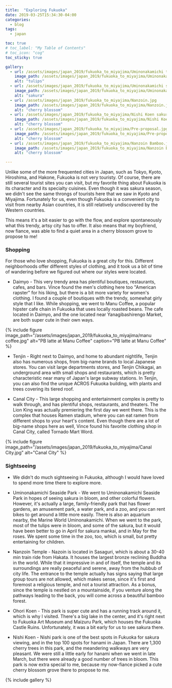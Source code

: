 ```yaml
---
title:  "Exploring Fukuoka"
date: 2019-03-25T15:34:30-04:00
categories:
  - blog
tags:
  - japan

toc: true
# toc_label: "My Table of Contents"
# toc_icon: "cog"
toc_sticky: true

gallery:
  - url: /assets/images/japan_2019/fukuoka_to_miyajima/Uminonakamichi tulips.jpg
    image_path: /assets/images/japan_2019/fukuoka_to_miyajima/Uminonakamichi tulips.jpg
    alt: "tulips"
  - url: /assets/images/japan_2019/fukuoka_to_miyajima/Uminonakamichi sakura.jpg
    image_path: /assets/images/japan_2019/fukuoka_to_miyajima/Uminonakamichi sakura.jpg
    alt: "sakura"
  - url: /assets/images/japan_2019/fukuoka_to_miyajima/Nanzoin.jpg
    image_path: /assets/images/japan_2019/fukuoka_to_miyajima/Nanzoin.jpg
    alt: "cherry blossom"
  - url: /assets/images/japan_2019/fukuoka_to_miyajima/Nishi Koen sakura.jpg
    image_path: /assets/images/japan_2019/fukuoka_to_miyajima/Nishi Koen sakura.jpg
    alt: "cherry blossom"
  - url: /assets/images/japan_2019/fukuoka_to_miyajima/Pre-proposal.jpg
    image_path: /assets/images/japan_2019/fukuoka_to_miyajima/Pre-proposal.jpg
    alt: "cherry blossom"
  - url: /assets/images/japan_2019/fukuoka_to_miyajima/Nanzoin Bamboo.jpg
    image_path: /assets/images/japan_2019/fukuoka_to_miyajima/Nanzoin Bamboo.jpg
    alt: "cherry blossom"

---
```


Unlike some of the more frequented cities in Japan, such as Tokyo, Kyoto, Hiroshima, and Hakone, Fukuoka is not very touristy.  Of course, there are still several tourist sites you can visit, but my favorite thing about Fukuoka is its character and its specialty cuisines.  Even though it was sakura season, we didn't see the same throngs of tourists here that we saw in Kyoto and Miyajima.  Fortunately for us, even though Fukuoka is a convenient city to visit from nearby Asian countries, it is still relatively undiscovered by the Western countries. 


This means it's a bit easier to go with the flow, and explore spontaneously what this trendy, artsy city has to offer.  It also means that my boyfriend, now fiance, was able to find a quiet area in a cherry blossom grove to propose to me!  


### Shopping

For those who love shopping, Fukuoka is a great city for this.  Different neighborhoods offer different styles of clothing, and it took us a bit of time of wandering before we figured out where our styles were located.

* Daimyo - This very trendy area has plentiful boutiques, restaurants, cafes, and bars.  Vince found the men's clothing here too "American rapster" for his liking, but there is a bit more variety for women's clothing.  I found a couple of boutiques with the trendy, somewhat girly style that I like.  While shopping, we went to Manu Coffee, a popular hipster cafe chain in Fukuoka that uses locally roasted beans.  The cafe located in Daimyo, and the one located near Yanagibashirengo Market, are both super cute in their own ways.  

{% include figure image_path="/assets/images/japan_2019/fukuoka_to_miyajima/manu coffee.jpg" alt="PB latte at Manu Coffee" caption="PB latte at Manu Coffee" %}

* Tenjin - Right next to Daimyo, and home to abundant nightlife, Tenjin also has numerous shops, from big-name brands to local Japanese stores.  You can visit large departments stores, and Tenjin Chikagai, an underground area with small shops and restaurants, which is pretty characteristic near many of Japan's large subway stations.  In Tenjin, you can also find the unique ACROS Fukuoka building, with plants and trees covering its tiered roof.


* Canal City - This large shopping and entertainment complex is pretty to walk through, and has plentiful shops, restaurants, and theaters.  The Lion King was actually premiering the first day we went there.  This is the complex that houses Ramen stadium, where you can eat ramen from different shops to your heart's content.  Even though there are a lot of big-name shops here as well, Vince found his favorite clothing shop in Canal City, called Tornado Mart Word.

{% include figure image_path="/assets/images/japan_2019/fukuoka_to_miyajima/Canal City.jpg" alt="Canal City" %}

### Sightseeing

* We didn't do much sightseeing in Fukuoka, although I would have loved to spend more time there to explore more.  

- Uminonakamichi Seaside Park - We went to Uminonakamichi Seaside Park in hopes of seeing sakura in bloom, and other colorful flowers.  However, it's actually a large, family-friendly park that has flower gardens, an amusement park, a water park, and a zoo, and you can rent bikes to get around a little more easily.  There is also an aquarium nearby, the Marine World Uminonakamichi.  When we went to the park, most of the tulips were in bloom, and some of the sakura, but it would have been better to go in April for sakura mankai, and in May for the roses.  We spent some time in the zoo, too, which is small, but pretty entertaining for children.


- Nanzoin Temple - Nazoin is located in Sasaguri, which is about a 30-40 min train ride from Hakata.  It houses the largest bronze reclining Buddha in the world.  While that it impressive in and of itself, the temple and its surroundings are really peaceful and serene, away from the hubbub of city life.  The entrance to the temple actually has signs saying that large group tours are not allowed, which makes sense, since it's first and foremost a religious temple, and not a tourist attraction.  As a bonus, since the temple is nestled on a mountainside, if you venture along the pathways leading to the back, you will come across a beautiful bamboo forest.  


- Ohori Koen - This park is super cute and has a running track around it, which is why I visited.  There's a big lake in the center, and it's right next to Fukuoka Art Museum and Maizuru Park, which houses the Fukuoka Castle Ruins.  Unfortunately, it was a bit early for us to see sakura there.  


- Nishi Koen - Nishi park is one of the best spots in Fukuoka for sakura viewing, and in the top 100 spots for hanami in Japan. There are 1,300 cherry trees in this park, and the meandering walkways are very pleasant.  We were still a little early for hanami when we went in late March, but there were already a good number of trees in bloom.  This park is now extra special to me, because my now-fiance picked a cute cherry blossom grove there to propose to me. 

{% include gallery %}